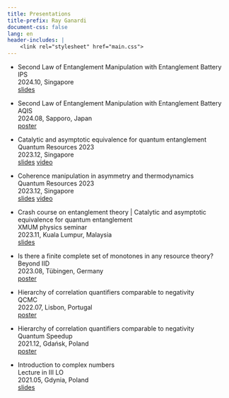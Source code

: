 ```yaml
---
title: Presentations
title-prefix: Ray Ganardi
document-css: false
lang: en
header-includes: |
    <link rel="stylesheet" href="main.css">
---
```


* Second Law of Entanglement Manipulation with Entanglement Battery \
IPS \
2024.10, Singapore \
[slides](assets/202410-ips.pdf)

* Second Law of Entanglement Manipulation with Entanglement Battery \
AQIS \
2024.08, Sapporo, Japan \
[poster](assets/202408-aqis.pdf)

* Catalytic and asymptotic equivalence for quantum entanglement \
Quantum Resources 2023 \
2023.12, Singapore \
[slides](assets/202312-singapore-entanglement.pdf)
[video](https://www.youtube.com/watch?v=nIVUf_VQT3M&pp=ygUicXVhbnR1bSByZXNvdXJjZXMgMjAyMyByYXkgZ2FuYXJkaQ%3D%3D)

* Coherence manipulation in asymmetry and thermodynamics \
Quantum Resources 2023 \
2023.12, Singapore \
[slides](assets/202312-singapore-asymmetry.pdf)
[video](https://www.youtube.com/watch?v=TABXnkl7iLI&pp=ygUicXVhbnR1bSByZXNvdXJjZXMgMjAyMyByYXkgZ2FuYXJkaQ%3D%3D)

* Crash course on entanglement theory | Catalytic and asymptotic equivalence for quantum entanglement \
XMUM physics seminar \
2023.11, Kuala Lumpur, Malaysia \
[slides](assets/202311-kuala_lumpur.pdf)

* Is there a finite complete set of monotones in any resource theory? \
Beyond IID \
2023.08, Tübingen, Germany \
[poster](assets/202308-beyondiid.pdf)

* Hierarchy of correlation quantifiers comparable to negativity \
QCMC \
2022.07, Lisbon, Portugal \
[poster](assets/202207-qcmc.pdf)

* Hierarchy of correlation quantifiers comparable to negativity \
Quantum Speedup \
2021.12, Gdańsk, Poland \
[poster](assets/202112-speedup.pdf)

* Introduction to complex numbers \
Lecture in III LO \
2021.05, Gdynia, Poland \
[slides](assets/202105-lo3.pdf)
